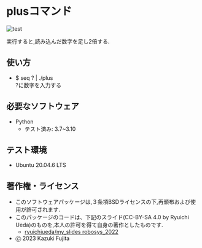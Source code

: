 # plusコマンド
![test](https://github.com/kazukifujita66/robosys2023/actions/workflows/test.yml/badge.svg)

実行すると,読み込んだ数字を足し2倍する.

## 使い方
* $ seq ? | ./plus  
?に数字を入力する

## 必要なソフトウェア
* Python
  * テスト済み: 3.7~3.10

## テスト環境
* Ubuntu 20.04.6 LTS

## 著作権・ライセンス
* このソフトウェアパッケージは,３条項BSDライセンスの下,再頒布および使用が許可されます.
* このパッケージのコードは、下記のスライド(CC-BY-SA 4.0 by Ryuichi Ueda)のものを,本人の許可を得て自身の著作としたものです.
	* [ryuichiueda/my_slides robosys_2022](https://github.com/ryuichiueda/my_slides/tree/master/robosys_2022)
* 🄫 2023 Kazuki Fujita
